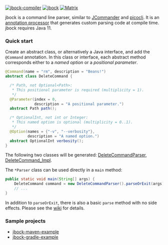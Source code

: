 [![jbock-compiler](https://maven-badges.herokuapp.com/maven-central/io.github.jbock-java/jbock-compiler/badge.svg?color=grey&subject=jbock-compiler)](https://maven-badges.herokuapp.com/maven-central/io.github.jbock-java/jbock-compiler)
[![jbock](https://maven-badges.herokuapp.com/maven-central/io.github.jbock-java/jbock/badge.svg?subject=jbock)](https://maven-badges.herokuapp.com/maven-central/io.github.jbock-java/jbock)
[![Matrix][matrix-badge]][matrix-link]

jbock is a command line parser, similar to [JCommander](https://jcommander.org/)
and [picocli](https://github.com/remkop/picocli).
It is an
[annotation processor](https://openjdk.java.net/groups/compiler/processing-code.html)
that generates custom parsing code at compile time. jbock requires Java 11.

### Quick start

Create an abstract class, or alternatively a Java interface,
and add the `@Command` annotation.
In this class or interface, each abstract method corresponds either to a *named option* or a *positional parameter*.

````java
@Command(name = "rm", description = "Beans!")
abstract class DeleteCommand {

  /* Path, not Optional<Path>:
   * This positional parameter is required (multiplicity = 1).
   */
  @Parameter(index = 0,
             description = "A positional parameter.")
  abstract Path path();

  /* OptionalInt, not int or Integer:
   * This named option is optional (multiplicity = 0..1).
   */
  @Option(names = {"-v", "--verbosity"},
          description = "A named option.")
  abstract OptionalInt verbosity();
}
````

The following two classes will be generated:
[DeleteCommandParser](https://github.com/jbock-java/jbock-docgen/blob/master/src/main/java/com/example/hello/DeleteCommandParser.java),
[DeleteCommand_Impl](https://github.com/jbock-java/jbock-docgen/blob/master/src/main/java/com/example/hello/DeleteCommand_Impl.java).

The `*Parser` class can be used directly in a `main` method:

````java
public static void main(String[] args) {
    DeleteCommand command = new DeleteCommandParser().parseOrExit(args);
    // ...
}

````

In addition to `parseOrExit`, there is also a basic `parse` method with no side effects.
Please see the [wiki](https://github.com/h908714124/jbock/wiki) for details.

### Sample projects

* [jbock-maven-example](https://github.com/jbock-java/jbock-maven-example)
* [jbock-gradle-example](https://github.com/jbock-java/jbock-gradle-example)

[matrix-badge]: http://strk.kbt.io/tmp/matrix_badge.svg
[matrix-link]: https://matrix.to/#/!ECsDheDcxxNFZWEJbl:matrix.org?via=matrix.org
